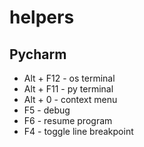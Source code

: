 # helpers

## Pycharm
- Alt + F12 - os terminal
- Alt + F11 - py terminal
- Alt + 0 - context menu
- F5 - debug
- F6 - resume program
- F4 - toggle line breakpoint
